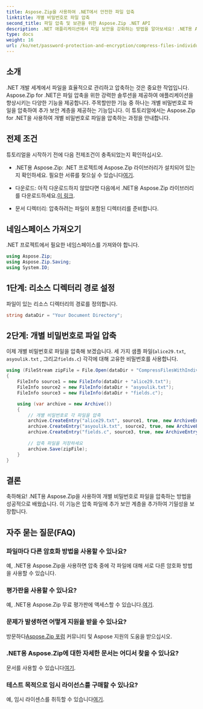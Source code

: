 ```yaml
---
title: Aspose.Zip을 사용하여 .NET에서 안전한 파일 압축
linktitle: 개별 비밀번호로 파일 압축
second_title: 파일 압축 및 보관을 위한 Aspose.Zip .NET API
description: .NET 애플리케이션에서 파일 보안을 강화하는 방법을 알아보세요! .NET용 Aspose.Zip을 사용하여 개별 비밀번호로 파일을 압축하는 방법에 대한 단계별 가이드를 따르세요.
type: docs
weight: 16
url: /ko/net/password-protection-and-encryption/compress-files-individual-passwords/
---
```


## 소개

.NET 개발 세계에서 파일을 효율적으로 관리하고 압축하는 것은 중요한 작업입니다. Aspose.Zip for .NET은 파일 압축을 위한 강력한 솔루션을 제공하여 애플리케이션을 향상시키는 다양한 기능을 제공합니다. 주목할만한 기능 중 하나는 개별 비밀번호로 파일을 압축하여 추가 보안 계층을 제공하는 기능입니다. 이 튜토리얼에서는 Aspose.Zip for .NET을 사용하여 개별 비밀번호로 파일을 압축하는 과정을 안내합니다.

## 전제 조건

튜토리얼을 시작하기 전에 다음 전제조건이 충족되었는지 확인하십시오.

-  .NET용 Aspose.Zip: .NET 프로젝트에 Aspose.Zip 라이브러리가 설치되어 있는지 확인하세요. 필요한 서류를 찾으실 수 있습니다[여기](https://reference.aspose.com/zip/net/).

-  다운로드: 아직 다운로드하지 않았다면 다음에서 .NET용 Aspose.Zip 라이브러리를 다운로드하세요.[이 링크](https://releases.aspose.com/zip/net/).

- 문서 디렉터리: 압축하려는 파일이 포함된 디렉터리를 준비합니다.

## 네임스페이스 가져오기

.NET 프로젝트에서 필요한 네임스페이스를 가져와야 합니다.

```csharp
using Aspose.Zip;
using Aspose.Zip.Saving;
using System.IO;
```

## 1단계: 리소스 디렉터리 경로 설정

파일이 있는 리소스 디렉터리의 경로를 정의합니다.

```csharp
string dataDir = "Your Document Directory";
```

## 2단계: 개별 비밀번호로 파일 압축

이제 개별 비밀번호로 파일을 압축해 보겠습니다. 세 가지 샘플 파일(`alice29.txt`, `asyoulik.txt` , 그리고`fields.c`) 각각에 대해 고유한 비밀번호를 사용합니다.

```csharp
using (FileStream zipFile = File.Open(dataDir + "CompressFilesWithIndividualPasswords_out.zip", FileMode.Create))
{
    FileInfo source1 = new FileInfo(dataDir + "alice29.txt");
    FileInfo source2 = new FileInfo(dataDir + "asyoulik.txt");
    FileInfo source3 = new FileInfo(dataDir + "fields.c");

    using (var archive = new Archive())
    {
        // 개별 비밀번호로 각 파일을 압축
        archive.CreateEntry("alice29.txt", source1, true, new ArchiveEntrySettings(new DeflateCompressionSettings(), new TraditionalEncryptionSettings("pass1")));
        archive.CreateEntry("asyoulik.txt", source2, true, new ArchiveEntrySettings(new DeflateCompressionSettings(), new AesEcryptionSettings("pass2", EncryptionMethod.AES128)));
        archive.CreateEntry("fields.c", source3, true, new ArchiveEntrySettings(new DeflateCompressionSettings(), new AesEcryptionSettings("pass3", EncryptionMethod.AES256)));
        
        // 압축 파일을 저장하세요
        archive.Save(zipFile);
    }
}
```

## 결론

축하해요! .NET용 Aspose.Zip을 사용하여 개별 비밀번호로 파일을 압축하는 방법을 성공적으로 배웠습니다. 이 기능은 압축 파일에 추가 보안 계층을 추가하여 기밀성을 보장합니다.

## 자주 묻는 질문(FAQ)

### 파일마다 다른 암호화 방법을 사용할 수 있나요?
예, .NET용 Aspose.Zip을 사용하면 압축 중에 각 파일에 대해 서로 다른 암호화 방법을 사용할 수 있습니다.

### 평가판을 사용할 수 있나요?
 예, .NET용 Aspose.Zip 무료 평가판에 액세스할 수 있습니다.[여기](https://releases.aspose.com/).

### 문제가 발생하면 어떻게 지원을 받을 수 있나요?
 방문하다[Aspose.Zip 포럼](https://forum.aspose.com/c/zip/37) 커뮤니티 및 Aspose 지원의 도움을 받으십시오.

### .NET용 Aspose.Zip에 대한 자세한 문서는 어디서 찾을 수 있나요?
 문서를 사용할 수 있습니다[여기](https://reference.aspose.com/zip/net/).

### 테스트 목적으로 임시 라이선스를 구매할 수 있나요?
 예, 임시 라이센스를 취득할 수 있습니다[여기](https://purchase.aspose.com/temporary-license/).
